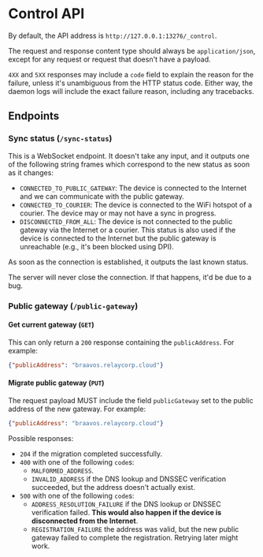 # Control API

By default, the API address is `http://127.0.0.1:13276/_control`.

The request and response content type should always be `application/json`, except for any request or request that doesn't have a payload.

`4XX` and `5XX` responses may include a `code` field to explain the reason for the failure, unless it's unambiguous from the HTTP status code. Either way, the daemon logs will include the exact failure reason, including any tracebacks.

## Endpoints

### Sync status (`/sync-status`)

This is a WebSocket endpoint. It doesn't take any input, and it outputs one of the following string frames which correspond to the new status as soon as it changes:

- `CONNECTED_TO_PUBLIC_GATEWAY`: The device is connected to the Internet and we can communicate with the public gateway.
- `CONNECTED_TO_COURIER`: The device is connected to the WiFi hotspot of a courier. The device may or may not have a sync in progress.
- `DISCONNECTED_FROM_ALL`: The device is not connected to the public gateway via the Internet or a courier. This status is also used if the device is connected to the Internet but the public gateway is unreachable (e.g., it's been blocked using DPI).

As soon as the connection is established, it outputs the last known status.

The server will never close the connection. If that happens, it'd be due to a bug.

### Public gateway (`/public-gateway`)

#### Get current gateway (`GET`)

This can only return a `200` response containing the `publicAddress`. For example:

```json
{"publicAddress": "braavos.relaycorp.cloud"}
```

#### Migrate public gateway (`PUT`)

The request payload MUST include the field `publicGateway` set to the public address of the new gateway. For example:

```json
{"publicAddress": "braavos.relaycorp.cloud"}
```

Possible responses:

- `204` if the migration completed successfully.
- `400` with one of the following `code`s:
  - `MALFORMED_ADDRESS`.
  - `INVALID_ADDRESS` if the DNS lookup and DNSSEC verification succeeded, but the address doesn't actually exist.
- `500` with one of the following `code`s:
  - `ADDRESS_RESOLUTION_FAILURE` if the DNS lookup or DNSSEC verification failed. **This would also happen if the device is disconnected from the Internet**.
  - `REGISTRATION_FAILURE` the address was valid, but the new public gateway failed to complete the registration. Retrying later might work.
